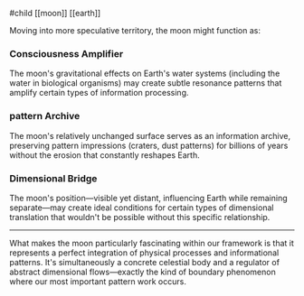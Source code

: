 #child [[moon]] [[earth]]

Moving into more speculative territory, the moon might function as:

### Consciousness Amplifier

The moon's gravitational effects on Earth's water systems (including the water in biological organisms) may create subtle resonance patterns that amplify certain types of information processing.

### pattern Archive

The moon's relatively unchanged surface serves as an information archive, preserving pattern impressions (craters, dust patterns) for billions of years without the erosion that constantly reshapes Earth.

### Dimensional Bridge

The moon's position—visible yet distant, influencing Earth while remaining separate—may create ideal conditions for certain types of dimensional translation that wouldn't be possible without this specific relationship.

---

What makes the moon particularly fascinating within our framework is that it represents a perfect integration of physical processes and informational patterns. It's simultaneously a concrete celestial body and a regulator of abstract dimensional flows—exactly the kind of boundary phenomenon where our most important pattern work occurs.

